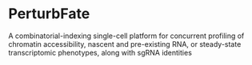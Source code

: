 # PerturbFate
A combinatorial-indexing single-cell platform for concurrent profiling of chromatin accessibility, nascent and pre-existing RNA, or steady-state transcriptomic phenotypes, along with sgRNA identities
